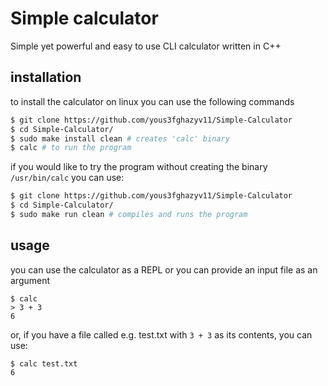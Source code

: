 # Simple calculator
Simple yet powerful and easy to use CLI calculator written in C++
## installation
to install the calculator on linux you can use the following commands
``` bash
$ git clone https://github.com/yous3fghazyv11/Simple-Calculator
$ cd Simple-Calculator/
$ sudo make install clean # creates 'calc' binary
$ calc # to run the program
```
if you would like to try the program without creating the binary `/usr/bin/calc` you can use:
``` bash
$ git clone https://github.com/yous3fghazyv11/Simple-Calculator
$ cd Simple-Calculator/
$ sudo make run clean # compiles and runs the program
```
## usage
you can use the calculator as a REPL or you can provide an input file as an argument
```
$ calc
> 3 + 3
6
```
or, if you have a file called e.g. test.txt with `3 + 3` as its contents, you can use:
```
$ calc test.txt
6
```
